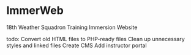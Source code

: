ImmerWeb
========

18th Weather Squadron Training Immersion Website

todo: Convert old HTML files to PHP-ready files
      Clean up unnecessary styles and linked files
      Create CMS
      Add instructor portal
